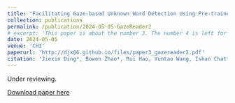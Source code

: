 ```yaml
---
title: "Facilitating Gaze-based Unknown Word Detection Using Pre-trained Language Models (PLMs)."
collection: publications
permalink: /publication/2024-05-05-GazeReader2
# excerpt: 'This paper is about the number 3. The number 4 is left for future work.'
date: 2024-05-05
venue: 'CHI'
paperurl: 'http://djx06.github.io/files/paper3_gazereader2.pdf'
citation: 'Jiexin Ding*, Bowen Zhao*, Rui Hao, Yuntao Wang, Ishan Chatterjee, and Yuanchun Shi. 2024. Facilitating Gaze-based Unknown Word Detection Using Pre-trained Language Models (PLMs).'
---
```

<!-- This paper is about the number 3. The number 4 is left for future work. -->
Under reviewing.

[Download paper here](http://djx06.github.io/files/paper3_gazereader2.pdf)

<!-- Recommended citation: Your Name, You. (2015). "Paper Title Number 3." <i>Journal 1</i>. 1(3). -->
